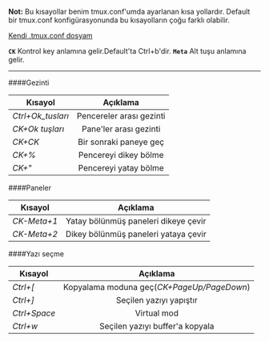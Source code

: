 **Not:** Bu kısayollar benim tmux.conf'umda ayarlanan kısa yollardır. Default bir tmux.conf konfigürasyonunda bu kısayolların çoğu farklı olabilir.

[Kendi .tmux.conf dosyam](https://github.com/mesuutt/dotfiles/blob/master/.tmux.conf)


**`CK`** Kontrol key anlamına gelir.Default'ta Ctrl+b'dir.
**`Meta`** Alt tuşu anlamına gelir.

--------

####Gezinti

| Kısayol | Açıklama |
| ------------- |:-------------:|
| *Ctrl+Ok_tusları* | Pencereler arası gezinti |
| *CK+Ok tuşları* | Pane'ler arası gezinti |
| *CK+CK* | Bir sonraki paneye geç |
| *CK+%* | Pencereyi dikey bölme |
| *CK+"* | Pencereyi yatay bölme |

####Paneler

| Kısayol | Açıklama |
| ------------- |:-------------:|
| *CK-Meta+1* | Yatay bölünmüş paneleri dikeye çevir |
| *CK-Meta+2* | Dikey bölünmüş paneleri yataya çevir |

####Yazı seçme

| Kısayol | Açıklama |
| ------------- |:-------------:|
| *Ctrl+[* | Kopyalama moduna geç(*CK+PageUp/PageDown*) |
| *Ctrl+]* | Seçilen yazıyı yapıştır|
| *Ctrl+Space* | Virtual mod |
| *Ctrl+w* | Seçilen yazıyı buffer'a kopyala |

